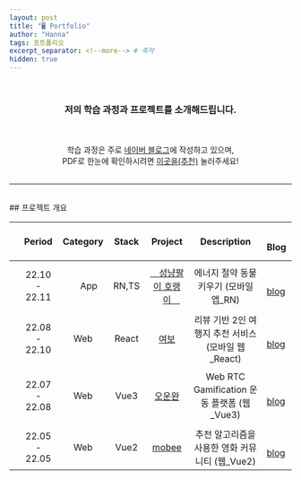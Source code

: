```yaml
---
layout: post
title: "🖥️ Portfolio"
author: "Hanna"
tags: 포트폴리오
excerpt_separator: <!--more--> # 축약
hidden: true
---
```


<br>
<div style="text-align: center">
<h3>저의 학습 과정과 프로젝트를 소개해드립니다.</h3><!--more--><br><br>
학습 과정은 주로 <a href="https://blog.naver.com/baekhannah">네이버 블로그</a>에 작성하고 있으며,<br>
PDF로 한눈에 확인하시려면 <a href="../assets/files/%5BPortfolio%5D%20Projects_%EB%B0%B1%ED%95%9C%EB%82%98.pdf">이곳을(추천)</a> 눌러주세요!
</div>
<br>

---

<br>
## 프로젝트 개요

|     |    Period     | Category  | 　 Stack 　 |                          Project                          |                     Description                     | 　 Blog                                                  |
| :-: | :-----------: | :-------: | :---------: | :-------------------------------------------------------: | :-------------------------------------------------: | :------------------------------------------------------- |
|     |               |           |             |                                                           |
|     | 22.10 - 22.11 | 　 App 　 | 　 RN,TS 　 | [　성냥팔이 호랭이　](https://github.com/mooyah5/horaeng) |       에너지 절약 동물 키우기 (모바일 앱\_RN)       | 　[blog](https://blog.naver.com/baekhannah/223102153020) |
|     |               |           |             |                                                           |                                                     |                                                          |
|     | 22.08 - 22.10 |    Web    |    React    |         [여보](https://github.com/mooyah5/yeo-bo)         | 리뷰 기반 2인 여행지 추천 서비스 (모바일 웹\_React) | 　[blog](https://blog.naver.com/baekhannah/223102152862) |
|     |               |           |             |                                                           |                                                     |                                                          |
|     | 22.07 - 22.08 |    Web    |    Vue3     |       [오운완](https://github.com/mooyah5/o_un_wan)       |     Web RTC Gamification 운동 플랫폼 (웹\_Vue3)     | 　[blog](https://blog.naver.com/baekhannah/223102152685) |
|     |               |           |             |                                                           |                                                     |                                                          |
|     | 22.05 - 22.05 |    Web    |    Vue2     |         [mobee](https://github.com/mooyah5/Mobee)         |   추천 알고리즘을 사용한 영화 커뮤니티 (웹\_Vue2)   | 　[blog](https://blog.naver.com/baekhannah/223102152261) |
